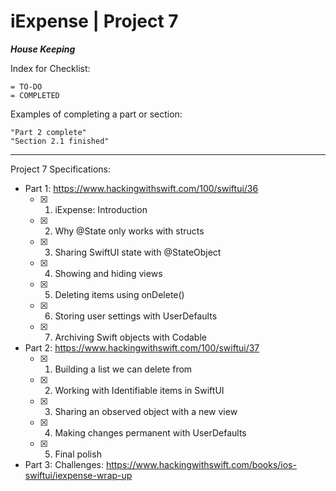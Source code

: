 #  iExpense | Project 7

***House Keeping***

Index for Checklist:

    = TO-DO
    = COMPLETED

Examples of completing a part or section:

    "Part 2 complete"
    "Section 2.1 finished"

______
Project 7 Specifications:

- Part 1: https://www.hackingwithswift.com/100/swiftui/36
    - [x] 1. iExpense: Introduction
    - [x] 2. Why @State only works with structs
    - [x] 3. Sharing SwiftUI state with @StateObject
    - [x] 4. Showing and hiding views
    - [x] 5. Deleting items using onDelete()
    - [x] 6. Storing user settings with UserDefaults
    - [x] 7. Archiving Swift objects with Codable

- Part 2: https://www.hackingwithswift.com/100/swiftui/37
    - [x] 1. Building a list we can delete from
    - [x] 2. Working with Identifiable items in SwiftUI
    - [x] 3. Sharing an observed object with a new view
    - [x] 4. Making changes permanent with UserDefaults
    - [x] 5. Final polish

- Part 3: Challenges: https://www.hackingwithswift.com/books/ios-swiftui/iexpense-wrap-up

